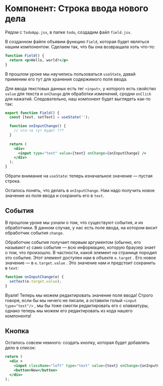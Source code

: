 # Компонент: Строка ввода нового дела

Рядом с `TodoApp.jsx`, в папке `todo`, создадим файл `field.jsx`.

В созданном файле объявим функцию `Field`, которая будет являться нашим компонентом. Сделаем так, что бы она возвращала хоть что-то:

```jsx
function Field() {
  return <p>Hello, world!</p>
}
```

В прошлом уроке мы научились пользоваться `useState`, давай применим его тут для хранения содержимого поля ввода.

Для ввода текстовых данных есть тег `<input>`, у которого есть свойство `value` для текста и `onChange` для обработки _изменений_, сродни `onClick` для нажатий. Следовательно, наш компонент будет выглядеть как-то так:

```jsx
export function Field() {
  const [text, setText] = useState('');

  function onInputChange() {
    // что-то тут будет ???
  }
  
  return (
    <div>
      <input type="text" value={text} onChange={onInputChange} />
    </div>
  );
}
```

Обрати внимание на `useState`: теперь изначальное значение — пустая строка.

Осталось понять, что делать в `onInputChange`.  Нам надо получить новое значение из поля ввода и сохранить его в  `text`. 

## События

В прошлом уроке мы узнали о том, что существуют события, и их обработчики. В данном случае, у нас есть поле ввода, на котором висит обработчик события `change`.  

Обработчик события получает первым аргументом \(обычно, его называют `e`\) само событие — всю информацию, которую браузер знает о том, что произошло. В частности, какой элемент на странице породил это событие. Этот элемент доступен нам в объекте `e.target` . Его новое значение — в `e.target.value` . Это значение нам и предстоит сохранить в `text`:

```jsx
function onInputChange(e) {
  setText(e.target.value);
}
```

Вуаля! Теперь мы можем редактировать значение поля ввода! Строго говоря, если бы мы ничего не писали, а оставили голый `<input type="text"/>` , мы бы тоже смогли редактировать его с клавиатуры, однако теперь мы можем его редактировать из кода нашего компонента!

## Кнопка

Осталось совсем немного: создать кнопку, которая будет добавлять дело в список:

```jsx
return (
  <div >
    <input className="left" type="text" value={text} onChange={onInputChange} />
    <button>New</button>
  </div>
);
```



